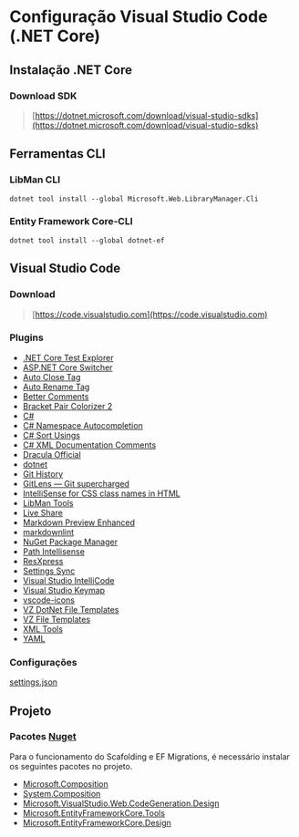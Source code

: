 # Configuração Visual Studio Code (.NET Core)

## Instalação .NET Core

### Download SDK

> [https://dotnet.microsoft.com/download/visual-studio-sdks](https://dotnet.microsoft.com/download/visual-studio-sdks)

## Ferramentas CLI

### LibMan CLI

``dotnet tool install --global Microsoft.Web.LibraryManager.Cli``

### Entity Framework Core-CLI

``dotnet tool install --global dotnet-ef``

## Visual Studio Code

### Download

> [https://code.visualstudio.com](https://code.visualstudio.com)

### Plugins

- [.NET Core Test Explorer](https://marketplace.visualstudio.com/items?itemName=formulahendry.dotnet-test-explorer)
- [ASP.NET Core Switcher](https://marketplace.visualstudio.com/items?itemName=adrianwilczynski.asp-net-core-switcher)
- [Auto Close Tag](https://marketplace.visualstudio.com/items?itemName=formulahendry.auto-close-tag)
- [Auto Rename Tag](https://marketplace.visualstudio.com/items?itemName=formulahendry.auto-rename-tag)
- [Better Comments](https://marketplace.visualstudio.com/items?itemName=aaron-bond.better-comments)
- [Bracket Pair Colorizer 2](https://marketplace.visualstudio.com/items?itemName=CoenraadS.bracket-pair-colorizer-2)
- [C#](https://marketplace.visualstudio.com/items?itemName=ms-dotnettools.csharp)
- [C# Namespace Autocompletion](https://marketplace.visualstudio.com/items?itemName=adrianwilczynski.namespace)
- [C# Sort Usings](https://marketplace.visualstudio.com/items?itemName=jongrant.csharpsortusings)
- [C# XML Documentation Comments](https://marketplace.visualstudio.com/items?itemName=k--kato.docomment)
- [Dracula Official](https://marketplace.visualstudio.com/items?itemName=dracula-theme.theme-dracula)
- [dotnet](https://marketplace.visualstudio.com/items?itemName=leo-labs.dotnet)
- [Git History](https://marketplace.visualstudio.com/items?itemName=donjayamanne.githistory)
- [GitLens — Git supercharged](https://marketplace.visualstudio.com/items?itemName=eamodio.gitlens)
- [IntelliSense for CSS class names in HTML](https://marketplace.visualstudio.com/items?itemName=Zignd.html-css-class-completion)
- [LibMan Tools](https://marketplace.visualstudio.com/items?itemName=adrianwilczynski.libman)
- [Live Share](https://marketplace.visualstudio.com/items?itemName=MS-vsliveshare.vsliveshare)
- [Markdown Preview Enhanced](https://marketplace.visualstudio.com/items?itemName=shd101wyy.markdown-preview-enhanced)
- [markdownlint](https://marketplace.visualstudio.com/items?itemName=DavidAnson.vscode-markdownlint)
- [NuGet Package Manager](https://marketplace.visualstudio.com/items?itemName=jmrog.vscode-nuget-package-manager)
- [Path Intellisense](https://marketplace.visualstudio.com/items?itemName=christian-kohler.path-intellisense)
- [ResXpress](https://marketplace.visualstudio.com/items?itemName=PrateekMahendrakar.resxpress)
- [Settings Sync](https://marketplace.visualstudio.com/items?itemName=Shan.code-settings-sync)
- [Visual Studio IntelliCode](https://marketplace.visualstudio.com/items?itemName=VisualStudioExptTeam.vscodeintellicode)
- [Visual Studio Keymap](https://marketplace.visualstudio.com/items?itemName=ms-vscode.vs-keybindings)
- [vscode-icons](https://marketplace.visualstudio.com/items?itemName=vscode-icons-team.vscode-icons)
- [VZ DotNet File Templates](https://marketplace.visualstudio.com/items?itemName=VisualZoran.vz-dotnet-file-templates)
- [VZ File Templates](https://marketplace.visualstudio.com/items?itemName=VisualZoran.vz-file-templates)
- [XML Tools](https://marketplace.visualstudio.com/items?itemName=DotJoshJohnson.xml)
- [YAML](https://marketplace.visualstudio.com/items?itemName=redhat.vscode-yaml)

### Configurações

[settings.json](settings.json)

## Projeto

### Pacotes [Nuget](https://www.nuget.org/)

Para o funcionamento do Scafolding e EF Migrations, é necessário instalar os seguintes pacotes no projeto.

- [Microsoft.Composition](https://www.nuget.org/packages/Microsoft.Composition/)
- [System.Composition](https://www.nuget.org/packages/System.Composition/)
- [Microsoft.VisualStudio.Web.CodeGeneration.Design](https://www.nuget.org/packages/Microsoft.VisualStudio.Web.CodeGeneration.Design/)
- [Microsoft.EntityFrameworkCore.Tools](https://www.nuget.org/packages/Microsoft.EntityFrameworkCore.Tools/)
- [Microsoft.EntityFrameworkCore.Design](https://www.nuget.org/packages/Microsoft.EntityFrameworkCore.Design/)
